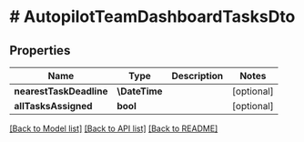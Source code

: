 # # AutopilotTeamDashboardTasksDto

## Properties

Name | Type | Description | Notes
------------ | ------------- | ------------- | -------------
**nearestTaskDeadline** | **\DateTime** |  | [optional]
**allTasksAssigned** | **bool** |  | [optional]

[[Back to Model list]](../../README.md#models) [[Back to API list]](../../README.md#endpoints) [[Back to README]](../../README.md)
